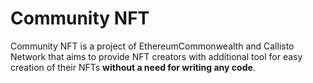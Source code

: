 # Community NFT

Community NFT is a project of EthereumCommonwealth and Callisto Network that aims to provide NFT creators with additional tool for easy creation of their NFTs **without a need for writing any code**.
